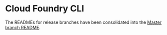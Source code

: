 # Cloud Foundry CLI

The READMEs for release branches have been consolidated into the [Master branch
README](https://github.com/cloudfoundry/cli/blob/master/README.md).
